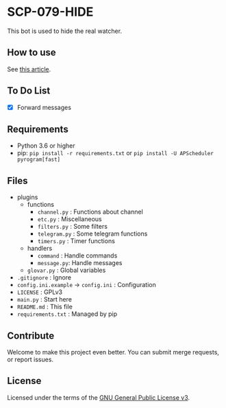 # SCP-079-HIDE

This bot is used to hide the real watcher.

## How to use

See [this article](https://scp-079.org/hide/).

## To Do List

- [x] Forward messages

## Requirements

- Python 3.6 or higher
- pip: `pip install -r requirements.txt` or `pip install -U APScheduler pyrogram[fast]`

## Files

- plugins
    - functions
        - `channel.py` : Functions about channel
        - `etc.py` : Miscellaneous
        - `filters.py` : Some filters
        - `telegram.py` : Some telegram functions
        - `timers.py` : Timer functions
    - handlers
        - `command` : Handle commands
        - `message.py`: Handle messages
    - `glovar.py` : Global variables
- `.gitignore` : Ignore
- `config.ini.example` -> `config.ini` : Configuration
- `LICENSE` : GPLv3
- `main.py` : Start here
- `README.md` : This file
- `requirements.txt` : Managed by pip

## Contribute

Welcome to make this project even better. You can submit merge requests, or report issues.

## License

Licensed under the terms of the [GNU General Public License v3](LICENSE).
